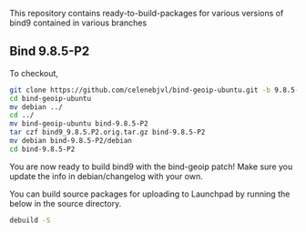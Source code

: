 This repository contains ready-to-build-packages for various versions of bind9 contained in various branches

Bind 9.8.5-P2
-------------

To checkout,

```bash
git clone https://github.com/celenebjvl/bind-geoip-ubuntu.git -b 9.8.5-P2
cd bind-geoip-ubuntu
mv debian ../
cd ../
mv bind-geoip-ubuntu bind-9.8.5-P2
tar czf bind9_9.8.5.P2.orig.tar.gz bind-9.8.5-P2
mv debian bind-9.8.5-P2/debian
cd bind-9.8.5-P2

```
You are now ready to build bind9 with the bind-geoip patch!
Make sure you update the info in debian/changelog with your own.

You can build source packages for uploading to Launchpad by running the below in the source directory.

```bash
debuild -S
```
